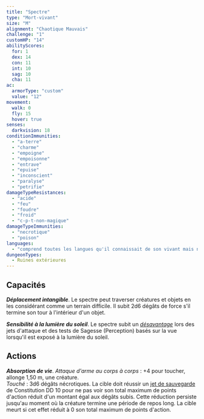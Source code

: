 ```yaml
---
title: "Spectre"
type: "Mort-vivant"
size: "M"
alignment: "Chaotique Mauvais"
challenge: "1"
customHP: "14"
abilityScores:
  for: 1
  dex: 14
  con: 11
  int: 10
  sag: 10
  cha: 11
ac:
  armorType: "custom"
  value: "12"
movement:
  walk: 0
  fly: 15
  hover: true
senses:
  darkvision: 18
conditionImmunities:
  - "a-terre"
  - "charme"
  - "empoigne"
  - "empoisonne"
  - "entrave"
  - "epuise"
  - "inconscient"
  - "paralyse"
  - "petrifie"
damageTypeResistances:
  - "acide"
  - "feu"
  - "foudre"
  - "froid"
  - "c-p-t-non-magique"
damageTypeImmunities:
  - "necrotique"
  - "poison"
languages:
  - "comprend toutes les langues qu'il connaissait de son vivant mais ne peut pas parler"
dungeonTypes:
  - Ruines extérieures
---
```

## Capacités
_**Déplacement intangible**_. Le spectre peut traverser créatures et objets en les considérant comme un terrain difficile. Il subit 2d6 dégâts de force s'il termine son tour à l'intérieur d'un objet.

_**Sensibilité à la lumière du soleil**_. Le spectre subit un [_désavantage_](/utiliser-les-caracteristiques/#avantage-et-desavantage) lors des jets d'attaque et des tests de Sagesse (Perception) basés sur la vue lorsqu'il est exposé à la lumière du soleil.

## Actions
_**Absorption de vie**_. _Attaque d'arme au corps à corps_ : +4 pour toucher, allonge 1,50 m, une créature.  
_Touché_ : 3d6 dégâts nécrotiques. La cible doit réussir un [jet de sauvegarde](/utiliser-les-caracteristiques/#jets-de-sauvegarde) de Constitution DD 10 pour ne pas voir son total maximum de points d'action réduit d'un montant égal aux dégâts subis. Cette réduction persiste jusqu'au moment où la créature termine une période de repos long. La cible meurt si cet effet réduit à 0 son total maximum de points d'action.
